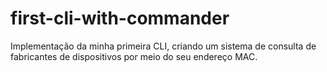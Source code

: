 # first-cli-with-commander
Implementação da minha primeira CLI, criando um sistema de consulta de fabricantes de dispositivos por meio do seu endereço MAC.
